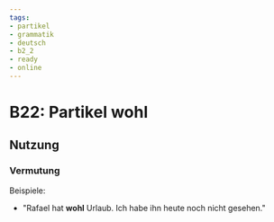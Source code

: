 ```yaml
---
tags:
- partikel
- grammatik
- deutsch
- b2_2
- ready
- online
---
```


# B22: Partikel wohl

## Nutzung

### Vermutung  

Beispiele:  

- "Rafael hat __wohl__ Urlaub. Ich habe ihn heute noch nicht gesehen."  
